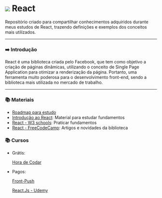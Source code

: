 <div>
  <h1>
    <img src="https://upload.wikimedia.org/wikipedia/commons/thumb/a/a7/React-icon.svg/30px-React-icon.svg.png"> </img> 
    <text> React </text>
   </h1>
</div>

Repositório criado para compartilhar conhecimentos adquiridos durante meus estudos de React, trazendo definições e exemplos dos conceitos  mais utilizados.

---  
   
### ➡️ Introdução
React é uma biblioteca criada pelo Facebook, que tem como objetivo a criação de páginas dinâmicas, utilizando o conceito de Single Page Application para otimizar a renderização da página. Portanto, uma ferramenta muito poderosa para o desenvolvimento front-end, sendo a biblioteca mais utilizada no mercado de trabalho.  

---  
   
### 📚 Materiais 

- [Roadmap para estudo](https://roadmap.sh/react)
- [Introdução ao React](https://pt-br.reactjs.org/docs/hello-world.html):  Material para estudar fundamentos 
- [React - W3 schools](https://www.w3schools.com/REACT/react_exercises.asp):  Praticar fundamentos 
- [React - FreeCodeCamp](https://www.freecodecamp.org/news/tag/react/):  Artigos e novidades da biblioteca 

### 📚 Cursos 
- Grátis:

  [Hora de Codar](https://www.youtube.com/watch?v=FXqX7oof0I4)
  
- Pagos:

  [Front-Push](https://www.frontpush.com.br/)
  
  [React.Js - Udemy](https://www.udemy.com/course/curso-de-reactjs-nextjs-completo-do-basico-ao-avancado/)



